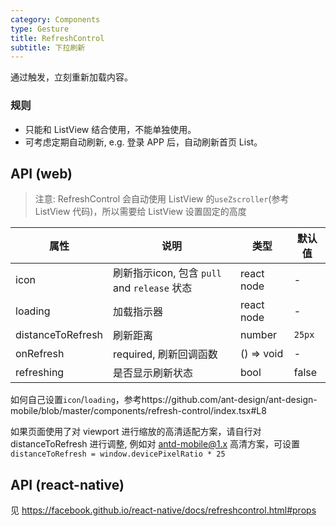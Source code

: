 ```yaml
---
category: Components
type: Gesture
title: RefreshControl
subtitle: 下拉刷新
---
```


通过触发，立刻重新加载内容。

### 规则
- 只能和 ListView 结合使用，不能单独使用。
- 可考虑定期自动刷新, e.g. 登录 APP 后，自动刷新首页 List。


## API (web)

> 注意: RefreshControl 会自动使用 ListView 的`useZscroller`(参考 ListView 代码)，所以需要给 ListView 设置固定的高度

属性 | 说明 | 类型 | 默认值
----|-----|------|------
| icon | 刷新指示icon, 包含 `pull` and `release` 状态 | react node | - |
| loading | 加载指示器 | react node | - |
| distanceToRefresh | 刷新距离 | number | `25px` |
| onRefresh | required, 刷新回调函数 | () => void | - |
| refreshing | 是否显示刷新状态 | bool | false |


如何自己设置`icon`/`loading`，参考https://github.com/ant-design/ant-design-mobile/blob/master/components/refresh-control/index.tsx#L8

如果页面使用了对 viewport 进行缩放的高清适配方案，请自行对 distanceToRefresh 进行调整, 例如对 antd-mobile@1.x 高清方案，可设置 `distanceToRefresh = window.devicePixelRatio * 25`

## API (react-native)
见 https://facebook.github.io/react-native/docs/refreshcontrol.html#props
